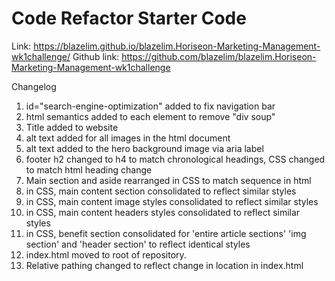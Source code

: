 # Code Refactor Starter Code
Link: https://blazelim.github.io/blazelim.Horiseon-Marketing-Management-wk1challenge/
Github link: https://github.com/blazelim/blazelim.Horiseon-Marketing-Management-wk1challenge

Changelog
1. id="search-engine-optimization" added to fix navigation bar
2. html semantics added to each element to remove "div soup"
3. Title added to website
4. alt text added for all images in the html document
5. alt text added to the hero background image via aria label
6. footer h2 changed to h4 to match chronological headings, CSS changed to match html heading change
7. Main section and aside rearranged in CSS to match sequence in html
8. in CSS, main content section consolidated to reflect similar styles
9. in CSS, main content image styles consolidated to reflect similar styles
10. in CSS, main content headers styles consolidated to reflect similar styles
11. in CSS, benefit section consolidated for 'entire article sections' 'img section' and 'header section' to reflect identical styles
12. index.html moved to root of repository.
13. Relative pathing changed to reflect change in location in index.html